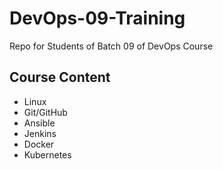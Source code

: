 # DevOps-09-Training
Repo for Students of Batch 09 of DevOps Course

## Course Content
- Linux
- Git/GitHub 
- Ansible
- Jenkins
- Docker
- Kubernetes




